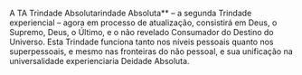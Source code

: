﻿A TA Trindade Absolutarindade Absoluta** – a segunda Trindade experiencial – agora em processo de atualização, consistirá em Deus, o Supremo, Deus, o Último, e o não revelado Consumador do Destino do Universo. Esta Trindade funciona tanto nos níveis pessoais quanto nos superpessoais, e mesmo nas fronteiras do não pessoal, e sua unificação na universalidade experienciaria  Deidade Absoluta.
